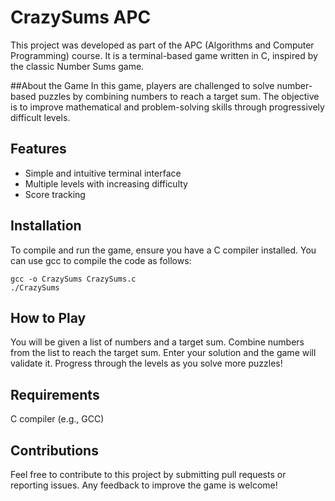# CrazySums APC

This project was developed as part of the APC (Algorithms and Computer Programming) course. It is a terminal-based game written in C, inspired by the classic Number Sums game.

##About the Game
In this game, players are challenged to solve number-based puzzles by combining numbers to reach a target sum. The objective is to improve mathematical and problem-solving skills through progressively difficult levels.

## Features
- Simple and intuitive terminal interface
- Multiple levels with increasing difficulty
- Score tracking

## Installation
To compile and run the game, ensure you have a C compiler installed. You can use gcc to compile the code as follows:
```
gcc -o CrazySums CrazySums.c
./CrazySums
```
## How to Play
You will be given a list of numbers and a target sum.
Combine numbers from the list to reach the target sum.
Enter your solution and the game will validate it.
Progress through the levels as you solve more puzzles!

## Requirements
C compiler (e.g., GCC)

## Contributions
Feel free to contribute to this project by submitting pull requests or reporting issues. Any feedback to improve the game is welcome!

